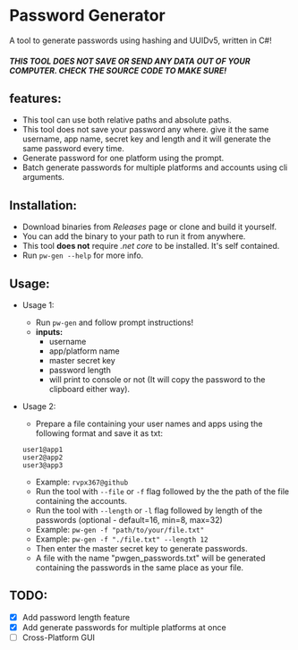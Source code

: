 # **Password Generator**

A tool to generate passwords using hashing and UUIDv5, written in C#!
##### THIS TOOL DOES NOT SAVE OR SEND ANY DATA OUT OF YOUR COMPUTER. CHECK THE SOURCE CODE TO MAKE SURE!

## features:
- This tool can use both relative paths and absolute paths.
- This tool does not save your password any where. give it the same username, app name, secret key and length and it will generate the same password every time.
- Generate password for one platform using the prompt.
- Batch generate passwords for multiple platforms and accounts using cli arguments.

## Installation:
- Download binaries from _Releases_ page or clone and build it yourself.
- You can add the binary to your path to run it from anywhere.
- This tool __does not__ require _.net core_ to be installed. It's self contained.
- Run `pw-gen --help` for more info.

## Usage:
- Usage 1: 
    - Run `pw-gen` and follow prompt instructions!
    - **inputs:**
        - username
        - app/platform name
        - master secret key
        - password length
        - will print to console or not (It will copy the password to the clipboard either way).

- Usage 2:
    - Prepare a file containing your user names and apps using the following format and save it as txt:
    ```
    user1@app1
    user2@app2
    user3@app3
    ```
    - Example: `rvpx367@github`
    - Run the tool with `--file` or `-f` flag followed by the the path of the file containing the accounts.
    - Run the tool with `--length` or `-l` flag followed by length of the passwords (optional - default=16, min=8, max=32)
    - Example: `pw-gen -f "path/to/your/file.txt"`
    - Example: `pw-gen -f "./file.txt" --length 12`
    - Then enter the master secret key to generate passwords.
    - A file with the name "pwgen_passwords.txt" will be generated containing the passwords in the same place as your file.

## TODO:
- [X] Add password length feature
- [X] Add generate passwords for multiple platforms at once
- [ ] Cross-Platform GUI
